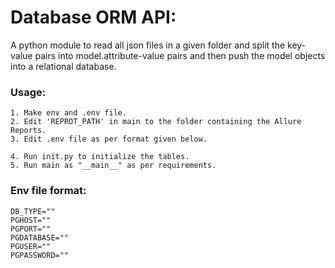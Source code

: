 # Database ORM API:

<p>
A python module to read all json files in a given folder and split the key-value pairs into model.attribute-value pairs and then push the model objects into a relational database.
</p>

### Usage:

```
1. Make env and .env file.
2. Edit 'REPROT_PATH' in main to the folder containing the Allure Reports.
3. Edit .env file as per format given below.

4. Run init.py to initialize the tables.
5. Run main as "__main__" as per requirements.
```


### Env file format:

```
DB_TYPE=""
PGHOST=""
PGPORT=""
PGDATABASE=""
PGUSER=""
PGPASSWORD=""
```

